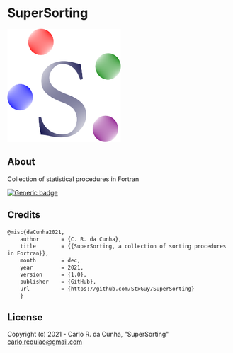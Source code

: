 

# SuperSorting


<img src="https://github.com/StxGuy/SuperSorting/blob/main/logo/ssorting.png" width="256" height="256">

## About

Collection of statistical procedures in Fortran
    
[![Generic badge](https://img.shields.io/badge/GitHub-StxGuy/SuperSorting-<COLOR>.svg)](https://github.com/StxGuy/SuperSorting)


## Credits


    @misc{daCunha2021,
        author       = {C. R. da Cunha},
        title        = {{SuperSorting, a collection of sorting procedures in Fortran}},
        month        = dec,
        year         = 2021,
        version      = {1.0},
        publisher    = {GitHub},
        url          = {https://github.com/StxGuy/SuperSorting}
        }
        
## License

Copyright (c) 2021 - Carlo R. da Cunha, "SuperSorting" \
<carlo.requiao@gmail.com>
